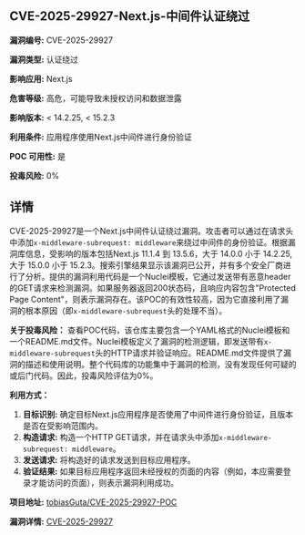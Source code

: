 ## CVE-2025-29927-Next.js-中间件认证绕过

**漏洞编号:** CVE-2025-29927

**漏洞类型:** 认证绕过

**影响应用:** Next.js

**危害等级:** 高危，可能导致未授权访问和数据泄露

**影响版本:** < 14.2.25, < 15.2.3

**利用条件:** 应用程序使用Next.js中间件进行身份验证

**POC 可用性:** 是

**投毒风险:** 0%

## 详情

CVE-2025-29927是一个Next.js中间件认证绕过漏洞。攻击者可以通过在请求头中添加`x-middleware-subrequest: middleware`来绕过中间件的身份验证。根据漏洞库信息，受影响的版本包括Next.js 11.1.4 到 13.5.6，大于 14.0.0 小于 14.2.25, 大于 15.0.0 小于 15.2.3。搜索引擎结果显示该漏洞已公开，并有多个安全厂商进行了分析。提供的漏洞利用代码是一个Nuclei模板，它通过发送带有恶意header的GET请求来检测漏洞。如果服务器返回200状态码，且响应内容包含"Protected Page Content"，则表示漏洞存在。该POC的有效性较高，因为它直接利用了漏洞的根本原因（即`x-middleware-subrequest`头的处理不当）。

**关于投毒风险：**
查看POC代码，该仓库主要包含一个YAML格式的Nuclei模板和一个README.md文件。Nuclei模板定义了漏洞的检测逻辑，即发送带有`x-middleware-subrequest`头的HTTP请求并验证响应。README.md文件提供了漏洞的描述和使用说明。整个代码库的功能集中于漏洞的检测，没有发现任何可疑的或后门代码。因此，投毒风险评估为0%。

**利用方式：**
1.  **目标识别:** 确定目标Next.js应用程序是否使用了中间件进行身份验证，且版本是否在受影响范围内。
2.  **构造请求:** 构造一个HTTP GET请求，并在请求头中添加`x-middleware-subrequest: middleware`。
3.  **发送请求:** 将构造好的请求发送到目标应用程序。
4.  **验证结果:** 如果目标应用程序返回未经授权的页面的内容（例如，本应需要登录才能访问的页面），则表示漏洞利用成功。

**项目地址:** [tobiasGuta/CVE-2025-29927-POC](https://github.com/tobiasGuta/CVE-2025-29927-POC)

**漏洞详情:** [CVE-2025-29927](https://nvd.nist.gov/vuln/detail/CVE-2025-29927)